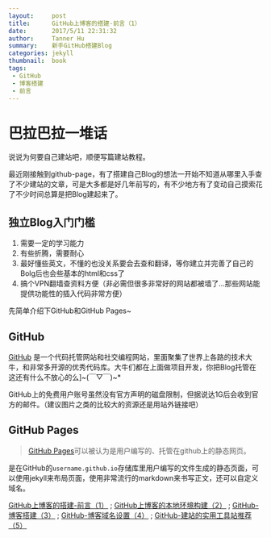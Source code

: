 ```yaml
---
layout:     post
title:      GitHub上博客的搭建-前言（1）
date:       2017/5/11 22:31:32  
author:     Tanner Hu
summary:    新手GitHub搭建Blog
categories: jekyll
thumbnail:  book
tags:
 - GitHub
 - 博客搭建
 - 前言
---
```

# 巴拉巴拉一堆话 #

说说为何要自己建站吧，顺便写篇建站教程。

最近刚接触到github-page，有了搭建自己Blog的想法一开始不知道从哪里入手查了不少建站的文章，可是大多都是好几年前写的，有不少地方有了变动自己摸索花了不少时间总算是把Blog建起来了。


## 独立Blog入门门槛 ##

1. 需要一定的学习能力
2. 有些折腾，需要耐心
3. 最好懂些英文，不懂的也没关系要会去查和翻译，等你建立并完善了自己的Bolg后也会些基本的html和css了
4. 搞个VPN翻墙查资料方便（非必需但很多非常好的网站都被墙了...那些网站能提供功能性的插入代码非常方便）


先简单介绍下GitHub和GitHub Pages~

## GitHub ##

[GitHub][1] 是一个代码托管网站和社交编程网站，里面聚集了世界上各路的技术大牛，和非常多开源的优秀代码库。大牛们都在上面做项目开发，你把Blog托管在这还有什么不放心的么]~(￣▽￣)~*

GitHub上的免费用户账号虽然没有官方声明的磁盘限制，但据说达1G后会收到官方的邮件。（建议图片之类的比较大的资源还是用站外链接吧）

## GitHub Pages ##

 >[GitHub Pages][2]可以被认为是用户编写的、托管在github上的静态网页。

是在GitHub的`username.github.io`存储库里用户编写的文件生成的静态页面，可以使用jekyll来布局页面，使用非常流行的markdown来书写正文，还可以自定义域名。

[GitHub上博客的搭建-前言（1）][3] ; [GitHub上博客的本地环境构建（2）][4] ; [GitHub-博客搭建（3）][5] ; [GitHub-博客域名设置（4）][6] ; [GitHub-建站的实用工具站推荐（5）][7]




[1]: https://github.com/
[2]: https://pages.github.com/
[3]: /jekyll/2017/05/11/guithub-Blog-to-build-preface/
[4]: /jekyll/2017/05/13/github-Blog's-local-environment/
[5]: /jekyll/2017/05/14/github-Blog-home-page-created/
[6]: /jekyll/2017/05/15/github-Blog-domain-name-setting/
[7]: /jekyll/2017/05/20/github-Tool-site/